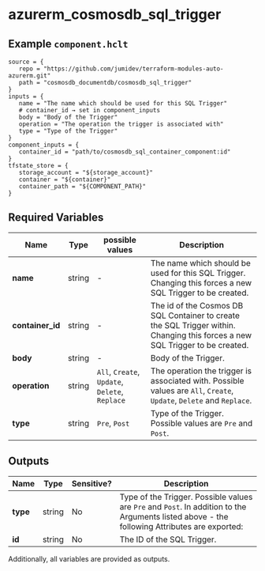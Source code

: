 # azurerm_cosmosdb_sql_trigger



## Example `component.hclt`

```hcl
source = {
   repo = "https://github.com/jumidev/terraform-modules-auto-azurerm.git"   
   path = "cosmosdb_documentdb/cosmosdb_sql_trigger"   
}
inputs = {
   name = "The name which should be used for this SQL Trigger"   
   # container_id → set in component_inputs
   body = "Body of the Trigger"   
   operation = "The operation the trigger is associated with"   
   type = "Type of the Trigger"   
}
component_inputs = {
   container_id = "path/to/cosmosdb_sql_container_component:id"   
}
tfstate_store = {
   storage_account = "${storage_account}"   
   container = "${container}"   
   container_path = "${COMPONENT_PATH}"   
}
```

## Required Variables

| Name | Type |  possible values |  Description |
| ---- | --------- |  ----------- | ----------- |
| **name** | string |  -  |  The name which should be used for this SQL Trigger. Changing this forces a new SQL Trigger to be created. | 
| **container_id** | string |  -  |  The id of the Cosmos DB SQL Container to create the SQL Trigger within. Changing this forces a new SQL Trigger to be created. | 
| **body** | string |  -  |  Body of the Trigger. | 
| **operation** | string |  `All`, `Create`, `Update`, `Delete`, `Replace`  |  The operation the trigger is associated with. Possible values are `All`, `Create`, `Update`, `Delete` and `Replace`. | 
| **type** | string |  `Pre`, `Post`  |  Type of the Trigger. Possible values are `Pre` and `Post`. | 



## Outputs

| Name | Type | Sensitive? | Description |
| ---- | ---- | --------- | --------- |
| **type** | string | No  | Type of the Trigger. Possible values are `Pre` and `Post`. In addition to the Arguments listed above - the following Attributes are exported: | 
| **id** | string | No  | The ID of the SQL Trigger. | 

Additionally, all variables are provided as outputs.
